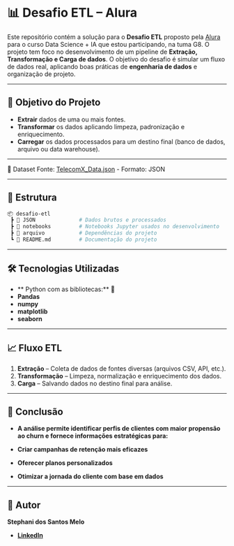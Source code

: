 # 📊 Desafio ETL – Alura

Este repositório contém a solução para o **Desafio ETL** proposto pela [Alura](https://www.alura.com.br) para o curso Data Science + IA que estou participando, na tuma G8.  O projeto tem foco no desenvolvimento de um pipeline de **Extração, Transformação e Carga de dados**.
O objetivo do desafio é simular um fluxo de dados real, aplicando boas práticas de **engenharia de dados** e organização de projeto.

---

## 🚀 Objetivo do Projeto

* **Extrair** dados de uma ou mais fontes.
* **Transformar** os dados aplicando limpeza, padronização e enriquecimento.
* **Carregar** os dados processados para um destino final (banco de dados, arquivo ou data warehouse).

---

📁 Dataset
Fonte: [TelecomX_Data.json](https://raw.githubusercontent.com/stephanimelo/challenge2-data-science/refs/heads/main/TelecomX_Data.json) - Formato: JSON

---

## 📂 Estrutura

```bash
📦 desafio-etl
 ┣ 📁 JSON              # Dados brutos e processados
 ┣ 📁 notebooks         # Notebooks Jupyter usados no desenvolvimento
 ┣ 📄 arquivo           # Dependências do projeto
 ┗ 📄 README.md         # Documentação do projeto
```

---

## 🛠️ Tecnologias Utilizadas

* ** Python com as bibliotecas:** 🐍
* **Pandas**
* **numpy** 
* **matplotlib**
* **seaborn**
---

## 📈 Fluxo ETL

1. **Extração** – Coleta de dados de fontes diversas (arquivos CSV, API, etc.).
2. **Transformação** – Limpeza, normalização e enriquecimento dos dados.
3. **Carga** – Salvando dados no destino final para análise.

---

## 🧠 Conclusão
* **A análise permite identificar perfis de clientes com maior propensão ao churn e fornece informações estratégicas para:**

* **Criar campanhas de retenção mais eficazes**
* **Oferecer planos personalizados**
* **Otimizar a jornada do cliente com base em dados**

---

## 📌 Autor
**Stephani dos Santos Melo**
* **[LinkedIn](https://www.linkedin.com/in/stephani-melo)**
